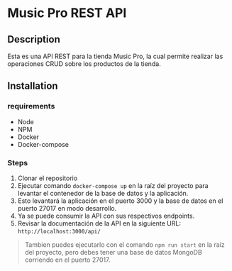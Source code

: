 # Music Pro REST API

## Description

Esta es una API REST para la tienda Music Pro, la cual permite realizar las operaciones CRUD sobre los productos de la tienda.

## Installation

### requirements

- Node
- NPM
- Docker
- Docker-compose

### Steps

1. Clonar el repositorio
2. Ejecutar comando `docker-compose up` en la raíz del proyecto para levantar el contenedor de la base de datos y la aplicación.
3. Esto levantará la aplicación en el puerto 3000 y la base de datos en el puerto 27017 en modo desarrollo.
3. Ya se puede consumir la API con sus respectivos endpoints.
4. Revisar la documentación de la API en la siguiente URL: `http://localhost:3000/api/`

> Tambien puedes ejecutarlo con el comando `npm run start` en la raíz del proyecto, pero debes tener una base de datos MongoDB corriendo en el puerto 27017.